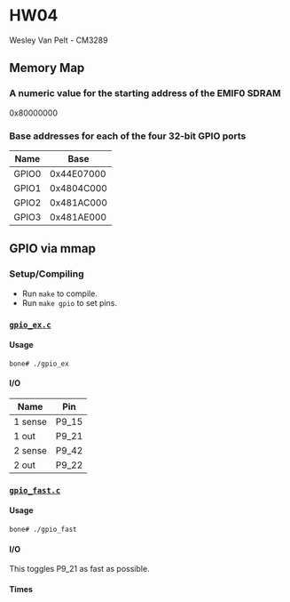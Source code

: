 # HW04
Wesley Van Pelt - CM3289

## Memory Map
### A numeric value for the starting address of the EMIF0 SDRAM
0x80000000

### Base addresses for each of the four 32-bit GPIO ports
| Name  | Base       |
| ----- | ---------- |
| GPIO0 | 0x44E07000 |
| GPIO1 | 0x4804C000 |
| GPIO2 | 0x481AC000 |
| GPIO3 | 0x481AE000 |


## GPIO via mmap
### Setup/Compiling
 * Run `make` to compile.
 * Run `make gpio` to set pins.

### [`gpio_ex.c`](gpio_ex.c)
#### Usage
`bone# ./gpio_ex`
#### I/O
| Name    | Pin   |
| ------- | ----- |
| 1 sense | P9_15 |
| 1 out   | P9_21 |
| 2 sense | P9_42 |
| 2 out   | P9_22 |

### [`gpio_fast.c`](gpio_fast.c)
#### Usage
`bone# ./gpio_fast`
#### I/O
This toggles P9_21 as fast as possible.
#### Times
